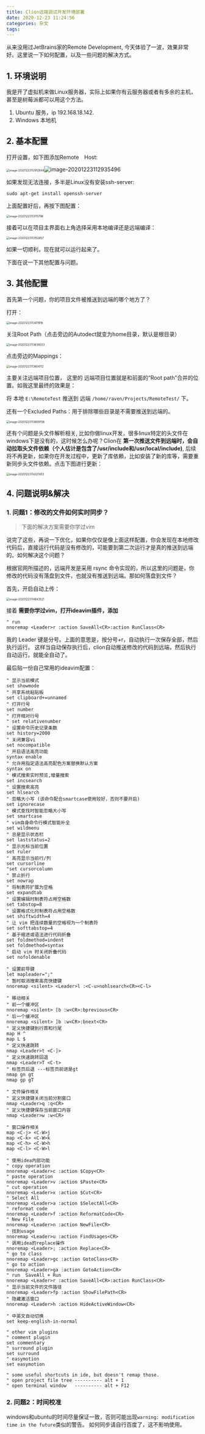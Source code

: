 ```yaml
---
title: Clion远端调试开发环境部署
date: 2020-12-23 11:24:56
categories: 杂文
tags:
---
```


从来没用过JetBrains家的Remote Development, 今天体验了一波，效果非常好。这里说一下如何配置，以及一些问题的解决方式。

<!--more-->

## 1. 环境说明

我是开了虚拟机来做Linux服务器，实际上如果你有云服务器或者有多余的主机，甚至是树莓派都可以用这个方法。

1. Ubuntu  服务，ip 192.168.18.142.
2. Windows 本地机

## 2. 基本配置

打开设置，如下图添加Remote　Host:

<img src="https://cdn.jsdelivr.net/gh/ravenxrz/PicBed/img/image-20201223112912644.png" alt="image-20201223112912644" style="zoom:50%;" />![image-20201223112935496](https://cdn.jsdelivr.net/gh/ravenxrz/PicBed/img/image-20201223112935496.png)


如果发现无法连接，多半是Linux没有安装ssh-server:

```shell
sudo apt-get install openssh-server
```

上面配置好后，再按下图配置：

<img src="https://cdn.jsdelivr.net/gh/ravenxrz/PicBed/img/image-20201223113115796.png" alt="image-20201223113115796" style="zoom:50%;" />

接着可以在项目主界面右上角选择采用本地编译还是远端编译：

<img src="https://cdn.jsdelivr.net/gh/ravenxrz/PicBed/img/image-20201223113152657.png" alt="image-20201223113152657" style="zoom:50%;" />

如果一切顺利，现在就可以运行起来了。

下面在说一下其他配置与问题。

## 3. 其他配置

首先第一个问题，你的项目文件被推送到远端的哪个地方了？

打开：

<img src="https://cdn.jsdelivr.net/gh/ravenxrz/PicBed/img/image-20201223113411916.png" alt="image-20201223113411916" style="zoom:50%;" />

关注Root Path（点击旁边的Autodect就变为home目录，默认是根目录）

<img src="https://cdn.jsdelivr.net/gh/ravenxrz/PicBed/img/image-20201223113638033.png" alt="image-20201223113638033" style="zoom:50%;" />

点击旁边的Mappings：

<img src="https://cdn.jsdelivr.net/gh/ravenxrz/PicBed/img/image-20201223113604112.png" alt="image-20201223113604112" style="zoom: 50%;" />

主要关注远端项目位置， 这里的 远端项目位置就是和前面的“Root path”合并的位置。如我这里最终的效果是：

将 本地 `E:\RemoteTest` 推送到 远端 `/home/raven/Projects/RemoteTest/` 下。

还有一个Excluded Paths：用于排除哪些目录是不需要推送到远端的。

<img src="https://cdn.jsdelivr.net/gh/ravenxrz/PicBed/img/image-20201223113809706.png" alt="image-20201223113809706" style="zoom:50%;" />



还有个问题是头文件解析相关, 比如你做linux开发，很多linux特定的头文件在windows下是没有的，这时候怎么办呢？Clion在 **第一次推送文件到远端时，会自动拉取头文件依赖（个人估计是包含了/usr/include和/usr/local/include)**, 后续将不再更新，如果你在开发过程中，更新了库依赖，比如安装了新的库等，需要重新同步头文件依赖。点击下图进行更新：

<img src="https://cdn.jsdelivr.net/gh/ravenxrz/PicBed/img/image-20201223114321453.png" alt="image-20201223114321453" style="zoom:50%;" />



## 4. 问题说明&解决

### 1. 问题1：修改的文件如何实时同步？

> 下面的解决方案需要你学过vim

说完了这些，再说一下优化，如果你仅仅是像上面这样配置，你会发现在本地修改代码后，直接运行代码是没有修改的，可能要到第二次运行才是真的推送到远端的。如何解决这个问题？

根据官网所描述的，远端开发是采用 rsync 命令实现的，所以这里的问题是，你修改的代码没有落盘到文件，也就没有推送到远端。那如何落盘到文件？

首先，开启自动上传：

<img src="https://cdn.jsdelivr.net/gh/ravenxrz/PicBed/img/image-20201223114643521.png" alt="image-20201223114643521" style="zoom:50%;" />

接着 **需要你学过vim，打开ideavim插件，添加**

```
" run
nnoremap <Leader>r :action SaveAll<CR>:action RunClass<CR>
```

我的 Leader 键是分号。上面的意思是，按分号+r，自动执行一次保存全部，然后执行运行。 这样当自动保存执行后，clion自动推送修改的代码到远端，然后执行自动运行。就能全自动了。

最后贴一份自己常用的ideavim配置：

```
" 显示当前模式
set showmode
" 共享系统粘贴板
set clipboard+=unnamed
" 打开行号
set number
" 打开相对行号
" set relativenumber
" 设置命令历史记录条数
set history=2000
" 关闭兼容vi
set nocompatible
" 开启语法高亮功能
syntax enable
" 允许用指定语法高亮配色方案替换默认方案
syntax on
" 模式搜索实时预览,增量搜索
set incsearch
" 设置搜索高亮
set hlsearch
" 忽略大小写 (该命令配合smartcase使用较好，否则不要开启)
set ignorecase
" 模式查找时智能忽略大小写
set smartcase
" vim自身命令行模式智能补全
set wildmenu
" 总是显示状态栏
set laststatus=2
" 显示光标当前位置
set ruler
" 高亮显示当前行/列
set cursorline
"set cursorcolumn
" 禁止折行
set nowrap
" 将制表符扩展为空格
set expandtab
" 设置编辑时制表符占用空格数
set tabstop=8
" 设置格式化时制表符占用空格数
set shiftwidth=4
" 让 vim 把连续数量的空格视为一个制表符
set softtabstop=4
" 基于缩进或语法进行代码折叠
set foldmethod=indent
set foldmethod=syntax
" 启动 vim 时关闭折叠代码
set nofoldenable

" 设置前导键
let mapleader=";"
" 暂时取消搜索高亮快捷键
nnoremap <silent> <Leader>l :<C-u>nohlsearch<CR><C-l>

" 移动相关
" 前一个缓冲区
nnoremap <silent> [b :w<CR>:bprevious<CR>
" 后一个缓冲区
nnoremap <silent> ]b :w<CR>:bnext<CR>
" 定义快捷键到行首和行尾
map H ^
map L $
" 定义快速跳转
nmap <Leader>t <C-]>
" 定义快速跳转回退
nmap <Leader>T <C-t>
" 标签页后退 ---标签页前进是gt
nmap gn gt
nmap gp gT

" 文件操作相关
" 定义快捷键关闭当前分割窗口
nmap <Leader>q :q<CR>
" 定义快捷键保存当前窗口内容
nmap <Leader>w :w<CR>

" 窗口操作相关
map <C-j> <C-W>j
map <C-k> <C-W>k
map <C-h> <C-W>h
map <C-l> <C-W>l

" 使用idea内部功能
" copy operation
nnoremap <Leader>c :action $Copy<CR>
" paste operation
nnoremap <Leader>v :action $Paste<CR>
" cut operation
nnoremap <Leader>x :action $Cut<CR>
" Select All
nnoremap <Leader>a :action $SelectAll<CR>
" reformat code
nnoremap <Leader>f :action ReformatCode<CR>
" New File
nnoremap <Leader>n :action NewFile<CR>
" 找到usage
nnoremap <Leader>u :action FindUsages<CR>
" 调用idea的replace操作
nnoremap <Leader>; :action Replace<CR>
" go to class
nnoremap <Leader>gc :action GotoClass<CR>
" go to action
nnoremap <Leader>ga :action GotoAction<CR>
" run  SaveAll + Run
nnoremap <Leader>r :action SaveAll<CR>:action RunClass<CR>
" 显示当前文件的文件路径
nnoremap <Leader>fp :action ShowFilePath<CR>
" 隐藏激活窗口
nnoremap <Leader>h :action HideActiveWindow<CR>

" 中英文自动切换
set keep-english-in-normal

" other vim plugins
" comment plugin
set commentary
" surround plugin
set surround
" easymotion
set easymotion

" some useful shortcuts in ide, but doesn't remap those.
" open project file tree ---------- alt + 1
" open terminal window   ---------- alt + F12
```

### 2. 问题2：时间校准

windows和ubuntu的时间尽量保证一致，否则可能出现`warning: modification time in the future`类似的警告。 如何同步请自行百度了，这不影响使用。

